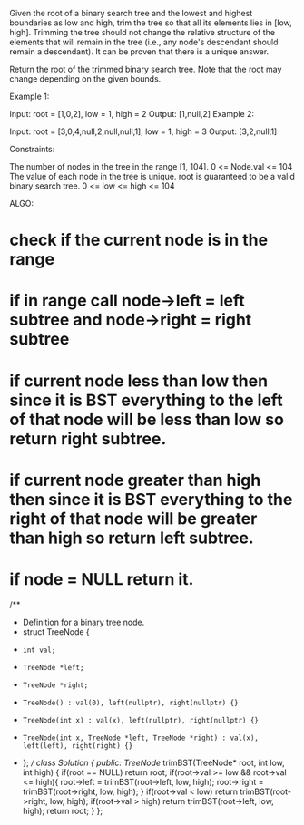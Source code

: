 Given the root of a binary search tree and the lowest and highest boundaries as low and high, trim the tree so that all its elements lies in [low, high]. Trimming the tree should not change the relative structure of the elements that will remain in the tree (i.e., any node's descendant should remain a descendant). It can be proven that there is a unique answer.

Return the root of the trimmed binary search tree. Note that the root may change depending on the given bounds.

 

Example 1:


Input: root = [1,0,2], low = 1, high = 2
Output: [1,null,2]
Example 2:


Input: root = [3,0,4,null,2,null,null,1], low = 1, high = 3
Output: [3,2,null,1]
 

Constraints:

The number of nodes in the tree in the range [1, 104].
0 <= Node.val <= 104
The value of each node in the tree is unique.
root is guaranteed to be a valid binary search tree.
0 <= low <= high <= 104

ALGO:
# check if the current node is in the range
# if in range call node->left = left subtree and node->right = right subtree
# if current node less than low then since it is BST everything to the left of that node will be less than low so return right subtree.
# if current node greater than high then since it is BST everything to the right of that node will be greater than high so return left subtree.
# if node = NULL return it.

/**
 * Definition for a binary tree node.
 * struct TreeNode {
 *     int val;
 *     TreeNode *left;
 *     TreeNode *right;
 *     TreeNode() : val(0), left(nullptr), right(nullptr) {}
 *     TreeNode(int x) : val(x), left(nullptr), right(nullptr) {}
 *     TreeNode(int x, TreeNode *left, TreeNode *right) : val(x), left(left), right(right) {}
 * };
 */
class Solution {
public:
    TreeNode* trimBST(TreeNode* root, int low, int high) {
        if(root == NULL) return root;
        if(root->val >= low && root->val <= high){
            root->left =  trimBST(root->left, low, high);
            root->right = trimBST(root->right, low, high);
        }
        if(root->val < low) return trimBST(root->right, low, high);
        if(root->val > high) return trimBST(root->left, low, high);
        return root;
    }
};